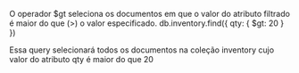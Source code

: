 O operador $gt seleciona os documentos em que o valor do atributo filtrado é maior do que (>) o valor especificado.
db.inventory.find({ qty: { $gt: 20 } })

Essa query selecionará todos os documentos na coleção inventory cujo valor do atributo qty é maior do que 20 